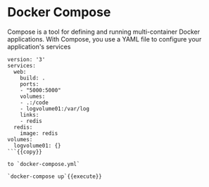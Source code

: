 # Docker Compose

Compose is a tool for defining and running multi-container Docker applications. With Compose, you use a YAML file to configure your application's services


```
version: '3'
services:
  web:
    build: .
    ports:
    - "5000:5000"
    volumes:
    - .:/code
    - logvolume01:/var/log
    links:
    - redis
  redis:
    image: redis
volumes:
  logvolume01: {}
```{{copy}}

to `docker-compose.yml`

`docker-compose up`{{execute}}
